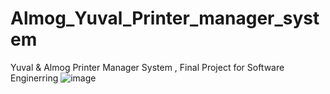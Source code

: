 # Almog_Yuval_Printer_manager_system
Yuval &amp; Almog Printer Manager System , Final Project for Software Enginerring 
![image](https://user-images.githubusercontent.com/120096334/221818839-58518a51-e27b-4016-a73d-be06b4e0a74a.png)
